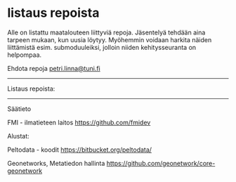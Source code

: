 # listaus repoista
Alle on listattu maatalouteen liittyviä repoja. Jäsentelyä tehdään aina tarpeen mukaan, kun uusia löytyy. Myöhemmin voidaan harkita näiden liittämistä esim. submoduuleiksi, jolloin niiden kehitysseuranta on helpompaa. 

Ehdota repoja petri.linna@tuni.fi

**********************************
Listaus repoista:
**********************************

Säätieto

FMI - ilmatieteen laitos
https://github.com/fmidev




Alustat:

Peltodata - koodit
https://bitbucket.org/peltodata/


Geonetworks, Metatiedon hallinta
https://github.com/geonetwork/core-geonetwork

